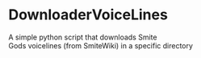 # DownloaderVoiceLines
A simple python script that downloads Smite  
Gods voicelines (from SmiteWiki) in a specific directory
